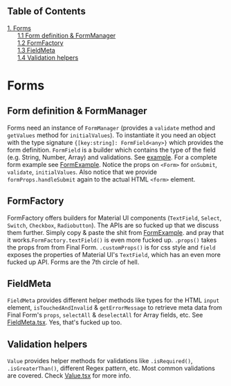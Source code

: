## Table of Contents
[1. Forms](#forms)<br>
&nbsp;&nbsp;&nbsp;&nbsp;&nbsp;&nbsp;[1.1 Form definition & FormManager](#form-definition--formmanager)<br>
&nbsp;&nbsp;&nbsp;&nbsp;&nbsp;&nbsp;[1.2 FormFactory](#formfactory)<br>
&nbsp;&nbsp;&nbsp;&nbsp;&nbsp;&nbsp;[1.3 FieldMeta](#fieldmeta)<br>
&nbsp;&nbsp;&nbsp;&nbsp;&nbsp;&nbsp;[1.4 Validation helpers](#validation-helpers)<br>
# Forms
## Form definition & FormManager

Forms need an instance of `FormManager` (provides a `validate` method and `getValues` method for `initialValues`). To instantiate it you need an object with the type signature `{[key:string]: FormField<any>}` which provides the form definition. `FormField` is a builder which contains the type of the field (e.g. String, Number, Array) and validations. See [example](https://github.com/53rg3/retsplay/blob/master/es/src/modules/formexample/FormExample.formFields.tsx). For a complete form example see [FormExample](https://github.com/53rg3/retsplay/blob/master/es/src/modules/formexample/FormExample.tsx). Notice the props on `<Form>` for `onSubmit`, `validate`, `initialValues`. Also notice that we provide `formProps.handleSubmit` again to the actual HTML `<form>` element.

## FormFactory

FormFactory offers builders for Material UI components (`TextField`, `Select`, `Switch`, `Checkbox`, `Radiobutton`). The APIs are so fucked up that we discuss them further. Simply copy & paste the shit from [FormExample](https://github.com/53rg3/retsplay/blob/master/es/src/modules/formexample/FormExample.tsx). and pray that it works.`FormFactory.textField()` is even more fucked up. `.props()` takes the props from from Final Form. `.customProps()` is for css style and `field` exposes the properties of Material UI's `TextField`, which has an even more fucked up API. Forms are the 7th circle of hell.

## FieldMeta

`FieldMeta` provides different helper methods like types for the HTML `input` element, `isTouchedAndInvalid` & `getErrorMessage` to retrieve meta data from Final Form's `props`, `selectAll` & `deselectAll` for Array fields, etc. See [FieldMeta.tsx](/es/src/lib/form/FieldMeta.tsx). Yes, that's fucked up too.

## Validation helpers

`Value` provides helper methods for validations like `.isRequired()`, `.isGreaterThan()`, different Regex pattern, etc. Most common validations are covered. Check [Value.tsx](/es/src/lib/form/Value.tsx) for more info.

